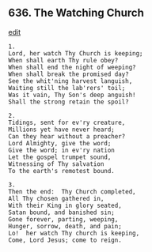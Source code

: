 
## 636.  The Watching Church
[edit](https://docs.google.com/document/d/11jWP6s3qu5_7jo%2DO_ZDJXMtmry%2Dfty_Q/edit?mode=html)



    1.
    Lord, her watch Thy Church is keeping;
    When shall earth Thy rule obey?
    When shall end the night of weeping?
    When shall break the promised day?
    See the whit'ning harvest languish,
    Waiting still the lab'rers' toil;
    Was it vain, Thy Son's deep anguish!
    Shall the strong retain the spoil?

    2.
    Tidings, sent for ev'ry creature,
    Millions yet have never heard;
    Can they hear without a preacher?
    Lord Almighty, give the word;
    Give the word; in ev'ry nation
    Let the gospel trumpet sound,
    Witnessing of Thy salvation
    To the earth's remotest bound.

    3.
    Then the end:  Thy Church completed,
    All Thy chosen gathered in,
    With their King in glory seated,
    Satan bound, and banished sin;
    Gone forever, parting, weeping,
    Hunger, sorrow, death, and pain;
    Lo!  her watch Thy church is keeping,
    Come, Lord Jesus; come to reign.
